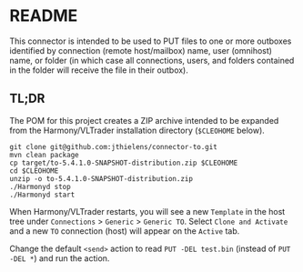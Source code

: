 # README #

This connector is intended to be used to PUT files to one or more outboxes
identified by connection (remote host/mailbox) name, user (omnihost) name,
or folder (in which case all connections, users, and folders contained in
the folder will receive the file in their outbox).

## TL;DR ##

The POM for this project creates a ZIP archive intended to be expanded from
the Harmony/VLTrader installation directory (`$CLEOHOME` below).

```
git clone git@github.com:jthielens/connector-to.git
mvn clean package
cp target/to-5.4.1.0-SNAPSHOT-distribution.zip $CLEOHOME
cd $CLEOHOME
unzip -o to-5.4.1.0-SNAPSHOT-distribution.zip
./Harmonyd stop
./Harmonyd start
```

When Harmony/VLTrader restarts, you will see a new `Template` in the host tree
under `Connections` > `Generic` > `Generic TO`.  Select `Clone and Activate`
and a new `TO` connection (host) will appear on the `Active` tab.

Change the default `<send>` action to read `PUT -DEL test.bin` (instead of `PUT -DEL *`)
and run the action.
